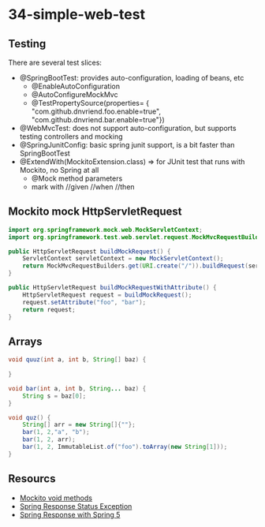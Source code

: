 # 34-simple-web-test

## Testing
There are several test slices:

- @SpringBootTest: provides auto-configuration, loading of beans, etc
  - @EnableAutoConfiguration
  - @AutoConfigureMockMvc
  - @TestPropertySource(properties= { "com.github.dnvriend.foo.enable=true", "com.github.dnvriend.bar.enable=true"})
- @WebMvcTest: does not support auto-configuration, but supports testing controllers and mocking
- @SpringJunitConfig: basic spring junit support, is a bit faster than SpringBootTest
- @ExtendWith(MockitoExtension.class) => for JUnit test that runs with Mockito, no Spring at all 
  - @Mock method parameters
  - mark with //given //when //then
  
## Mockito mock HttpServletRequest

```java
import org.springframework.mock.web.MockServletContext;
import org.springframework.test.web.servlet.request.MockMvcRequestBuilders;

public HttpServletRequest buildMockRequest() {
    ServletContext servletContext = new MockServletContext();
    return MockMvcRequestBuilders.get(URI.create("/")).buildRequest(servletContext);
}

public HttpServletRequest buildMockRequestWithAttribute() {
    HttpServletRequest request = buildMockRequest();
    request.setAttribute("foo", "bar");
    return request;
}
```

## Arrays

```java
void quuz(int a, int b, String[] baz) {
        
}

void bar(int a, int b, String... baz) {
    String s = baz[0];
}

void quz() {
    String[] arr = new String[]{""};
    bar(1, 2,"a", "b");
    bar(1, 2, arr);
    bar(1, 2, ImmutableList.of("foo").toArray(new String[1]));
}
```

## Resourcs
- [Mockito void methods](https://www.baeldung.com/mockito-void-methods)
- [Spring Response Status Exception](https://www.baeldung.com/spring-response-status-exception)
- [Spring Response with Spring 5](https://www.baeldung.com/spring-response-header)
